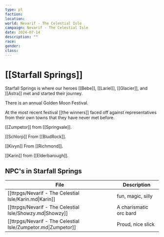 ```yaml
---
type: pl
faction: 
location: 
world: Nevarif - The Celestial Isle
campaign: Nevarif - The Celestial Isle
date: 2024-07-14
description: ""
race: 
gender: 
class:
---
```

# [[Starfall Springs]]

Starfall Springs is where our heroes [[Bebe]], [[Lariel]], [[Glacier]], and [[Astra]] met and started their journey.

There is an annual Golden Moon Festival.

At the most recent festival [[the winners]] faced off against representatives from their own towns that they have never met before.

[[Zumpetor]] from [[Springvale]].

[[Schlorp]] From [[BludRock]].

[[Kivyn]] From [[Richmond]].

[[Karin]] from [[Elderbarough]].

## NPC's in Starfall Springs 

| File                                                          | Description            |
| ------------------------------------------------------------- | ---------------------- |
| [[ttrpgs/Nevarif - The Celestial Isle/Karin.md\|Karin]]       | fun, magic, silly      |
| [[ttrpgs/Nevarif - The Celestial Isle/Showzy.md\|Showzy]]     | A charismatic orc bard |
| [[ttrpgs/Nevarif - The Celestial Isle/Zumpetor.md\|Zumpetor]] | Proud, nice slick      |
